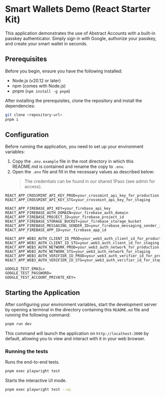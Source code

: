 # Smart Wallets Demo (React Starter Kit)

This application demonstrates the use of Abstract Accounts with a built-in passkey authenticator. Simply sign in with Google, authorize your passkey, and create your smart wallet in seconds.

## Prerequisites

Before you begin, ensure you have the following installed:

-   Node.js (v20.12 or later)
-   npm (comes with Node.js)
-   pnpm (`npm install -g pnpm`)

After installing the prerequisites, clone the repository and install the dependencies:

```bash
git clone <repository-url>
pnpm i
```

## Configuration

Before running the application, you need to set up your environment variables:

1. Copy the `.env.example` file in the root directory in which this README.md is contained and rename the copy to `.env`.
2. Open the `.env` file and fill in the necessary values as described below:
    > The credentials can be found in our shared 1Pass (see admin for access).

```plaintext
REACT_APP_CROSSMINT_API_KEY_PROD=your_crossmint_api_key_for_production
REACT_APP_CROSSMINT_API_KEY_STG=your_crossmint_api_key_for_staging

REACT_APP_FIREBASE_API_KEY=your_firebase_api_key
REACT_APP_FIREBASE_AUTH_DOMAIN=your_firebase_auth_domain
REACT_APP_FIREBASE_PROJECT_ID=your_firebase_project_id
REACT_APP_FIREBASE_STORAGE_BUCKET=your_firebase_storage_bucket
REACT_APP_FIREBASE_MESSAGING_SENDER_ID=your_firebase_messaging_sender_id
REACT_APP_FIREBASE_APP_ID=your_firebase_app_id

REACT_APP_WEB3_AUTH_CLIENT_ID_PROD=your_web3_auth_client_id_for_production
REACT_APP_WEB3_AUTH_CLIENT_ID_STG=your_web3_auth_client_id_for_staging
REACT_APP_WEB3_AUTH_NETWORK_PROD=your_web3_auth_network_for_production
REACT_APP_WEB3_AUTH_NETWORK_STG=your_web3_auth_network_for_staging
REACT_APP_WEB3_AUTH_VERIFIER_ID_PROD=your_web3_auth_verifier_id_for_production
REACT_APP_WEB3_AUTH_VERIFIER_ID_STG=your_web3_auth_verifier_id_for_staging

GOOGLE_TEST_EMAIL=
GOOGLE_TEST_PASSWORD=
GOOGLE_TEST_ACCOUNT_PRIVATE_KEY=
```

## Starting the Application

After configuring your environment variables, start the development server by opening a terminal in the directory containing this `README.md` file and running the following command:

```bash
pnpm run dev
```

This command will launch the application on `http://localhost:3000` by default, allowing you to view and interact with it in your web browser.

### Running the tests

Runs the end-to-end tests.

```bash
pnpm exec playwright test
```

Starts the interactive UI mode.

```bash
pnpm exec playwright test --ui
```
